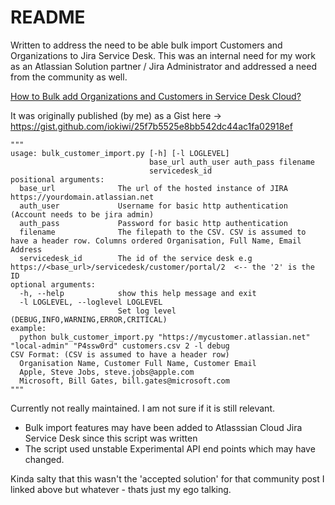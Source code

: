 # README

Written to address the need to be able bulk import Customers and Organizations to Jira Service Desk. This was an internal need for my work as an Atlassian Solution partner / Jira Administrator and addressed a need from the community as well.

[How to Bulk add Organizations and Customers in Service Desk Cloud?](https://community.atlassian.com/t5/Jira-Service-Desk-questions/How-to-Bulk-add-Organizations-and-Customers-in-Service-Desk/qaq-p/85932)

It was originally published (by me) as a Gist here -> https://gist.github.com/iokiwi/25f7b5525e8bb542dc44ac1fa02918ef

```
"""
usage: bulk_customer_import.py [-h] [-l LOGLEVEL]
                               base_url auth_user auth_pass filename
                               servicedesk_id
positional arguments:
  base_url              The url of the hosted instance of JIRA https://yourdomain.atlassian.net
  auth_user             Username for basic http authentication (Account needs to be jira admin)
  auth_pass             Password for basic http authentication
  filename              The filepath to the CSV. CSV is assumed to have a header row. Columns ordered Organisation, Full Name, Email Address
  servicedesk_id        The id of the service desk e.g https://<base_url>/servicedesk/customer/portal/2  <-- the '2' is the ID
optional arguments:
  -h, --help            show this help message and exit
  -l LOGLEVEL, --loglevel LOGLEVEL
                        Set log level (DEBUG,INFO,WARNING,ERROR,CRITICAL)
example:
  python bulk_customer_import.py "https://mycustomer.atlassian.net" "local-admin" "P4ssw0rd" customers.csv 2 -l debug
CSV Format: (CSV is assumed to have a header row)
  Organisation Name, Customer Full Name, Customer Email
  Apple, Steve Jobs, steve.jobs@apple.com
  Microsoft, Bill Gates, bill.gates@microsoft.com
"""
```

Currently not really maintained. I am not sure if it is still relevant.

 * Bulk import features may have been added to Atlasssian Cloud Jira Service Desk since this script was written
 * The script used unstable Experimental API end points which may have changed.

Kinda salty that this wasn't the 'accepted solution' for that community post I linked above but whatever - thats just my ego talking.
